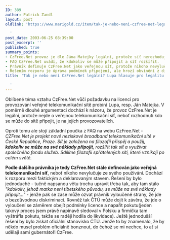 ```yaml
---
ID: 389
author: Patrick Zandl
layout: post
oldlink: 'https://www.marigold.cz/item/tak-je-nebo-neni-czfree-net-legalni-lupa-hlasuje-pro-legalitu

  '
post_date: 2003-06-25 08:39:00
post_excerpt: ''
published: true
summary_points:
- CzFree.Net provoz je dle Jána Matejky legální, protože síť nerozhoduje o připojení.
- FAQ CzFree.Net uvádí, že kdokoliv se může připojit a síť rozšířit.
- Právník definuje CzFree.Net jako veřejnou síť, protože nikoho nevylučuje.
- Řešením rozporu je úprava podmínek připojení, ale hrozí obvinění z diskriminace.
title: 'Tak je nebo není CzFree.Net legální? Lupa hlasuje pro legalitu.

  '
---
```


<p>
Oblíbené téma vztahu CzFree.Net vůči požadavku na licenci pro provozování veřejné telekomunikační sítě probírá Lupa, resp. Ján Matejka. V poměrně dlouhé argumentaci dochází k názoru, že provoz CzFree.Net je legální, protože nejde o veřejnou telekomunikační síť, neboť rozhodnutí kdo se může do sítě připojit, je na jejích provozovatelích. </p>

<p>
Oproti tomu ale stojí základní poučka z FAQ na webu CzFree.Net - <EM>CZFree.Net je projekt nové neziskové broadband telekomunikační sítě v České Republice, Praze. Síť je založena na filozofii přispěj a použij, <B><SPAN style="FONT-WEIGHT: bold">kdokoliv se může na své náklady připojit</SPAN></B>, rozšířit tak síť a využívat společného fondu služeb. Sdílíme filozofii spřátelených sítí, které vznikají po celém světě.</EM> </p>

<p>
<STRONG>Podle dalšího právnika je tedy CzFree.Net stále definován jako veřejná telekomunikační síť</STRONG>, neboť nikoho nevylučuje ze svého používání. Dochází k rozporu mezi faktickým a deklarovaným stavem.&#160;Řešení by bylo jednoduché - tučně napsanou větu trochu upravit třeba tak, aby tam stálo <EM>"kdokoliv, jehož matka není tibetského původu, se může na své náklady připojit..."</EM> - jenže pak se zase může ozvat právník vyloučené strany, že jde o bezdůvodnou diskriminaci. Rovněž tak ČTÚ může dojít k závěru, že jde o vyloučení se záměrem obejít podmínky licence a napařit pokutu(jeden takový proces jsem právě napínavě sledoval v Polsku a firmička tam vyštráfla pokutu, takže se raději hodila do likvidace). Ještě jednodušší řešení by bylo získat oficiální stanovisko ČTÚ. Jenže to by znamenalo, že by někdo musel problém oficiálně bonznout, do čehož se mi nechce, to ať si udělají sami gubernátoři CzFree. </p>